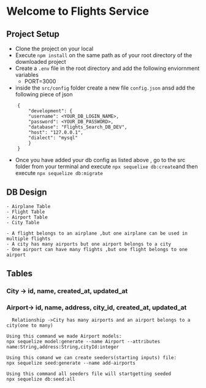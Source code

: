 # Welcome to Flights Service

## Project Setup
- Clone the project on your local
- Execute `npm install` on the same path as of your root directory of the downloaded project
- Create a `.env` file in the root directory and add the following enviornment variables 
    - PORT=3000
- inside the `src/config` folder create a new file `config.json` ansd add the following piece of json

```
    {
        "development": {
        "username": <YOUR_DB_LOGIN_NAME>,
        "password": <YOUR_DB_PASSWORD>,
        "database": "Flights_Search_DB_DEV",
        "host": "127.0.0.1",
        "dialect": "mysql"
        }
    }

```
- Once you have added your db config as listed above , go to the src folder from your terminal and execute `npx sequelixe db:create`and then execute `npx sequelize db:migrate`


## DB Design
    - Airplane Table
    - Flight Table
    - Airport Table  
    - City Table

    - A flight belongs to an airplane ,but one airplane can be used in multiple flights
    - A city has many airports but one airport belongs to a city
    - One airport can have many flights ,but one flight belongs to one airport
    

## Tables 

  ### City -> id, name, created_at, updated_at
  ### Airport-> id, name, address, city_id, created_at, updated_at
      Relationship ->City has many airports and an airport belongs to a city(one to many)


```
Using this command we made Airport models:
npx sequelize model:generate --name Airport --attributes name:String,address:String,cityId:integer

Using this comand we can create seeders(starting inputs) file:
npx sequelize seed:generate --name add-airports

Using this command all seeders file will startgetting seeded
npx sequelize db:seed:all
```
